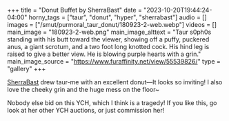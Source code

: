 +++
title = "Donut Buffet by SherraBast"
date = "2023-10-20T19:44:24-04:00"
horny_tags = ["taur", "donut", "hyper", "sherrabast"]
audio = []
images = ["/smut/purmoral_taur_donut/180923-2-web.webp"]
videos = []
main_image = "180923-2-web.png"
main_image_alttext = "Taur s0ph0s standing with his butt toward the viewer, showing off a puffy, puckered anus, a giant scrotum, and a two foot long knotted cock.  His hind leg is raised to give a better view.  He is blowing purple hearts with a grin."
main_image_source = "https://www.furaffinity.net/view/55539826/"
type = "gallery"
+++

[SherraBast](https://www.furaffinity.net/user/SherraBast) drew taur-me with an excellent donut—It looks so inviting!  I also love the cheeky grin and the huge mess on the floor~<!--more-->

Nobody else bid on this YCH, which I think is a tragedy!  If you like this, go look at her other YCH auctions, or just commission her!

